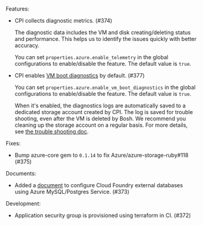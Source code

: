 Features:

- CPI collects diagnostic metrics. (#374)

  The diagnostic data includes the VM and disk creating/deleting status and performance. This helps us to identify the issues quickly with better accuracy.
  
  You can set `properties.azure.enable_telemetry` in the global configurations to enable/disable the feature. The default value is `true`.

- CPI enables [VM boot diagnostics](https://azure.microsoft.com/en-us/blog/boot-diagnostics-for-virtual-machines-v2/) by default. (#377)

  You can set `properties.azure.enable_vm_boot_diagnostics` in the global configurations to enable/disable the feature. The default value is `true`.

  When it's enabled, the diagnostics logs are automatically saved to a dedicated storage account created by CPI. The log is saved for trouble shooting, even after the VM is deleted by Bosh. We recommend you cleaning up the storage account on a regular basis. For more details, see [the trouble shooting doc](https://github.com/cloudfoundry-incubator/bosh-azure-cpi-release/blob/master/docs/additional-information/troubleshooting.md).

Fixes:

- Bump azure-core gem to `0.1.14` to fix Azure/azure-storage-ruby#118 (#375)

Documents:

- Added a [document](https://github.com/cloudfoundry-incubator/bosh-azure-cpi-release/tree/master/docs/advanced/configure-cf-external-databases-using-azure-mysql-postgres-service) to configure Cloud Foundry external databases using Azure MySQL/Postgres Service. (#373)

Development:

- Application security group is provisioned using terraform in CI. (#372)
